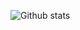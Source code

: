 ![Github stats](https://github-readme-stats.vercel.app/api?username=olav35&show_icons=true&count_private=true)
